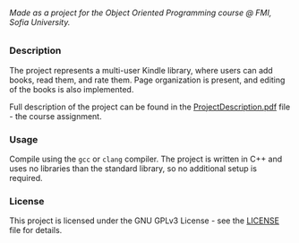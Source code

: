 ###### Made as a project for the Object Oriented Programming course @ FMI, Sofia University.

### Description

The project represents a multi-user Kindle library, where users can add books, read them, and rate them. Page organization is present, and editing of the books is also implemented.

Full description of the project can be found in the [ProjectDescription.pdf](./ProjectDescription.pdf) file - the course assignment.

### Usage
Compile using the `gcc` or `clang` compiler. The project is written in C++ and uses no libraries than the standard library, so no additional setup is required.

### License
This project is licensed under the GNU GPLv3 License - see the [LICENSE](./LICENSE) file for details.
